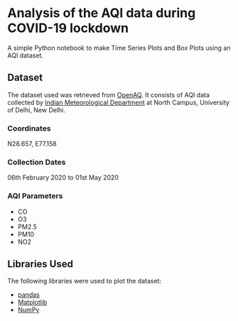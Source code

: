 # Analysis of the AQI data during COVID-19 lockdown

A simple Python notebook to make Time Series Plots and Box Plots using an AQI dataset.

## Dataset

The dataset used was retrieved from [OpenAQ](https://openaq.org/#/). It consists of AQI data collected by [Indian Meteorological Department](https://mausam.imd.gov.in/) at North Campus, University of Delhi, New Delhi.

### Coordinates

N28.657, E77.158

### Collection Dates

06th February 2020 to 01st May 2020

### AQI Parameters

* CO
* O3
* PM2.5
* PM10
* NO2

## Libraries Used

The following libraries were used to plot the dataset:

* [pandas](https://pandas.pydata.org/)
* [Matplotlib](https://matplotlib.org/)
* [NumPy](https://numpy.org/)
